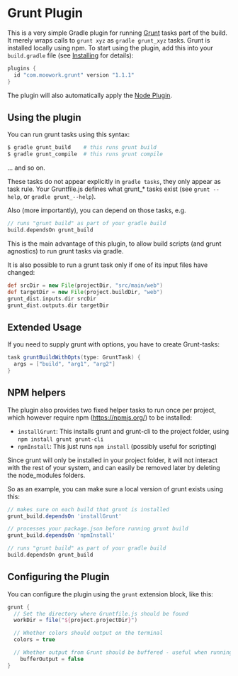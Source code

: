# Grunt Plugin

This is a very simple Gradle plugin for running [Grunt](http://gruntjs.com/) tasks part of the build. It merely 
wraps calls to `grunt xyz` as `gradle grunt_xyz` tasks. Grunt is installed locally using npm. To 
start using the plugin, add this into your `build.gradle` file (see [Installing](installing.md) for details):

```gradle
plugins {
  id "com.moowork.grunt" version "1.1.1"
}
```

The plugin will also automatically apply the [Node Plugin](node-plugin.md).


## Using the plugin

You can run grunt tasks using this syntax:

```bash
$ gradle grunt_build    # this runs grunt build
$ gradle grunt_compile  # this runs grunt compile
```

... and so on.

These tasks do not appear explicitly in `gradle tasks`, they only appear as task rule.
Your Gruntfile.js defines what grunt_* tasks exist (see `grunt --help`, or `gradle grunt_--help`).

Also (more importantly), you can depend on those tasks, e.g.

```gradle
// runs "grunt build" as part of your gradle build
build.dependsOn grunt_build
```

This is the main advantage of this plugin, to allow build scripts (and grunt agnostics) to run grunt 
tasks via gradle.

It is also possible to run a grunt task only if one of its input files have changed:

```gradle
def srcDir = new File(projectDir, "src/main/web")
def targetDir = new File(project.buildDir, "web")
grunt_dist.inputs.dir srcDir
grunt_dist.outputs.dir targetDir
```


## Extended Usage

If you need to supply grunt with options, you have to create Grunt-tasks:

```gradle
task gruntBuildWithOpts(type: GruntTask) {
  args = ["build", "arg1", "arg2"]
}
```


## NPM helpers

The plugin also provides two fixed helper tasks to run once per project, which
however require npm (https://npmjs.org/) to be installed:

 - `installGrunt`: This installs grunt and grunt-cli to the project folder, using `npm install grunt grunt-cli`
 - `npmInstall`: This just runs `npm install` (possibly useful for scripting)

Since grunt will only be installed in your project folder, it will not interact with the rest of your 
system, and can easily be removed later by deleting the node_modules folders.

So as an example, you can make sure a local version of grunt exists using this:

```gradle
// makes sure on each build that grunt is installed
grunt_build.dependsOn 'installGrunt'

// processes your package.json before running grunt build
grunt_build.dependsOn 'npmInstall'

// runs "grunt build" as part of your gradle build
build.dependsOn grunt_build
```


## Configuring the Plugin

You can configure the plugin using the `grunt` extension block, like this:

```gradle
grunt {
  // Set the directory where Gruntfile.js should be found
  workDir = file("${project.projectDir}")

  // Whether colors should output on the terminal
  colors = true

  // Whether output from Grunt should be buffered - useful when running tasks in parallel
    bufferOutput = false
}
```
